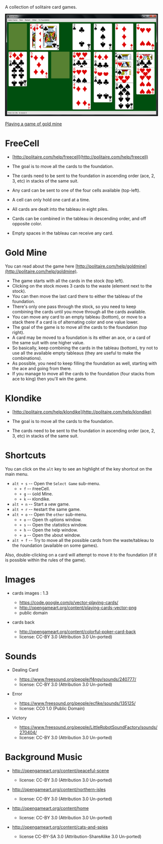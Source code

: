 ﻿A collection of solitaire card games.


![example](images/promotion/goldmine.png)

[Playing a game of gold mine](https://www.youtube.com/watch?v=1Z6a1FbBpdo)


FreeCell
========

- [http://politaire.com/help/freecell](http://politaire.com/help/freecell)

- The goal is to move all the cards to the foundation.
- The cards need to be sent to the foundation in ascending order (ace, 2, 3, etc) in stacks of the same suit.
- Any card can be sent to one of the four cells available (top-left).
- A cell can only hold one card at a time.
- All cards are dealt into the tableau in eight piles.
- Cards can be combined in the tableau in descending order, and off opposite color.
- Empty spaces in the tableau can receive any card.


Gold Mine
=========

You can read about the game here [http://politaire.com/help/goldmine](http://politaire.com/help/goldmine).

- The game starts with all the cards in the stock (top left).
- Clicking on the stock moves 3 cards to the waste (element next to the stock).
- You can then move the last card there to either the tableau of the foundation.
- There's only one pass through the stock, so you need to keep combining the cards until you move through all the cards available.
- You can move any card to an empty tableau (bottom), or move to a stack there if a card is of alternating color and one value lower.
- The goal of the game is to move all the cards to the foundation (top right).
- A card may be moved to a foundation is its either an ace, or a card of the same suit with one higher value.
- So basically, keep combining the cards in the tableau (bottom), try not to use all the available empty tableaus (they are useful to make the combinations).
- As possible, you need to keep filling the foundation as well, starting with the ace and going from there.
- If you manage to move all the cards to the foundation (four stacks from ace to king) then you'll win the game.


Klondike
========

- [http://politaire.com/help/klondike](http://politaire.com/help/klondike)

- The goal is to move all the cards to the foundation.
- The cards need to be sent to the foundation in ascending order (ace, 2, 3, etc) in stacks of the same suit.


Shortcuts
=========

You can click on the `alt` key to see an highlight of the key shortcut on the main menu.

- `alt + s` -- Open the `Select Game` sub-menu.
    - `+ f` -- `F`reeCell.
    - `+ g` -- `G`old Mine.
    - `+ k` -- `K`londike.
- `alt + n` -- Start a `n`ew game.
- `alt + r` -- `R`estart the same game.
- `alt + o` -- Open the `other` sub-menu.
    - `+ o` -- Open th `o`ptions window.
    - `+ s` -- Open the `s`tatistics window.
    - `+ h` -- Open the `h`elp window.
    - `+ a` -- Open the `a`bout window.
- `alt + f` -- Try to move all the possible cards from the waste/tableau to the `f`oundation (available on some games).


Also, double-clicking on a card will attempt to move it to the foundation (if it is possible within the rules of the game).

Images
======

- cards images : 1.3
    - https://code.google.com/p/vector-playing-cards/
    - http://opengameart.org/content/playing-cards-vector-png
    - public domain

- cards back
    - http://opengameart.org/content/colorful-poker-card-back
    - license: CC-BY 3.0 (Attribution 3.0 Un-ported)

Sounds
======

- Dealing Card
    - https://www.freesound.org/people/f4ngy/sounds/240777/
    - license: CC-BY 3.0 (Attribution 3.0 Un-ported)

- Error
    - https://www.freesound.org/people/ecfike/sounds/135125/
    - license: CC0 1.0 (Public Domain)

- Victory
    - https://www.freesound.org/people/LittleRobotSoundFactory/sounds/270404/
    - license: CC-BY 3.0 (Attribution 3.0 Un-ported)

Background Music
================

- http://opengameart.org/content/peaceful-scene
    - license: CC-BY 3.0 (Attribution 3.0 Un-ported)

- http://opengameart.org/content/northern-isles
    - license: CC-BY 3.0 (Attribution 3.0 Un-ported)

- http://opengameart.org/content/home
    - license: CC-BY 3.0 (Attribution 3.0 Un-ported)

- http://opengameart.org/content/cats-and-spies
    - license CC-BY-SA 3.0 (Attribution-ShareAlike 3.0 Un-ported)
